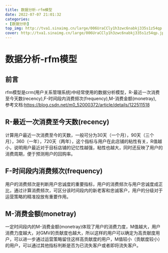 ```yaml
---
title: 数据分析-rfm模型
date: 2022-07-07 21:01:32
categories:
- [数据分析]
top_img: http://tva1.sinaimg.cn/large/006UraCCly1h3zwc6nabkj335s1z54qp.jpg
cover: http://tva1.sinaimg.cn/large/006UraCCly1h3zwc6nabkj335s1z54qp.jpg
---
```


# 数据分析-rfm模型
## 前言
 rfm模型是crm(用户关系管理系统)中经常使用的数据分析模型，R-最近一次消费至今天数(recency),F-时间段内消费频次(frequency),M-消费金额(monetray),  
 参考文档:https://blog.csdn.net/m0_52000372/article/details/122511518
## R-最近一次消费至今天数(recency)
计算用户最近一次消费至今的天数，一般可分为30天（一个月），90天（三个月），360（一年），720天（两年），这个指标与用户在此店铺的粘性有关，R值越小，说明用户最近对于目标店铺的记忆性越强，粘性也越大，同时还反映了用户的消费周期，便于预测用户的回购率。
## F-时间段内消费频次(frequency)
用户的消费频次是判断用户忠诚度的重要指标，用户的消费频次与用户忠诚度成正比，通过计算消费频次，可区分该时间段内的新老客和忠诚客户，用户的分级对于运营策略的精准投放有重要作用。
## M-消费金额(monetray)
一定时间段内的M-消费金额(monetray)体现了用户的消费力度，M值越大，用户消费力度越大，对GMV的贡献度也越大，所以这样的用户可以确定为高贡献度用户，可以进一步通过运营策略留住这样高贡献度的用户，M值较小（贡献度较小）的用户，可以通过其他指标判断是否为已流失客户或者即将流失客户。



